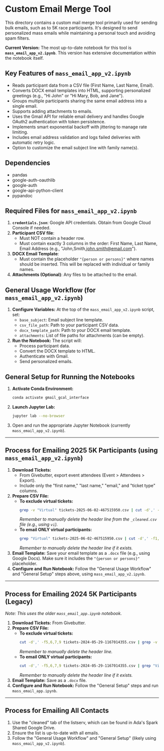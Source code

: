 # Custom Email Merge Tool

This directory contains a custom mail merge tool primarily used for sending bulk emails, such as to 5K race participants. It's designed to send personalized mass emails while maintaining a personal touch and avoiding spam filters.

**Current Version:** The most up-to-date notebook for this tool is **`mass_email_app_v2.ipynb`**. This version has extensive documentation within the notebook itself.

## Key Features of `mass_email_app_v2.ipynb`

* Reads participant data from a CSV file (First Name, Last Name, Email).
* Converts DOCX email templates into HTML, supporting personalized greetings (e.g., "Hi John" or "Hi Mary, Bob, and Jane").
* Groups multiple participants sharing the same email address into a single email.
* Supports adding attachments to emails.
* Uses the Gmail API for reliable email delivery and handles Google OAuth2 authentication with token persistence.
* Implements smart exponential backoff with jittering to manage rate limiting.
* Includes email address validation and logs failed deliveries with automatic retry logic.
* Option to customize the email subject line with family name(s).

## Dependencies

* pandas
* google-auth-oauthlib
* google-auth
* google-api-python-client
* pypandoc

## Required Files for `mass_email_app_v2.ipynb`

1.  **`credentials.json`**: Google API credentials. Obtain from Google Cloud Console if needed.
2.  **Participant CSV file**:
    * Must NOT contain a header row.
    * Must contain exactly 3 columns in the order: First Name, Last Name, Email Address (e.g., "John,Smith,john.smith@email.com").
3.  **DOCX Email Template**:
    * Must contain the placeholder `"{person or persons}"` where names should be inserted. This will be replaced with individual or family names.
4.  **Attachments (Optional)**: Any files to be attached to the email.

## General Usage Workflow (for `mass_email_app_v2.ipynb`)

1.  **Configure Variables:** At the top of the `mass_email_app_v2.ipynb` script, set:
    * `base_subject`: Email subject line template.
    * `csv_file_path`: Path to your participant CSV data.
    * `docx_template_path`: Path to your DOCX email template.
    * `attachments`: List of file paths for attachments (can be empty).
2.  **Run the Notebook:** The script will:
    * Process participant data.
    * Convert the DOCX template to HTML.
    * Authenticate with Gmail.
    * Send personalized emails.

## General Setup for Running the Notebooks

1.  **Activate Conda Environment:**
    ```bash
    conda activate gmail_gcal_interface
    ```
   
2.  **Launch Jupyter Lab:**
    ```bash
    jupyter lab --no-browser
    ```
   
3.  Open and run the appropriate Jupyter Notebook (currently `mass_email_app_v2.ipynb`).

---

## Process for Emailing 2025 5K Participants (using `mass_email_app_v2.ipynb`)

1.  **Download Tickets:**
    * From Givebutter, export event attendees (Event > Attendees > Export).
    * Include only the "first name," "last name," "email," and "ticket type" columns.
2.  **Prepare CSV File:**
    * **To exclude virtual tickets:**
        ```bash
        grep -v "Virtual" tickets-2025-06-02-467515950.csv | cut -d',' -f1,2,3 > tickets-2025-06-02-467515950_cleaned.csv
        ```
        *Remember to manually delete the header line from the `_cleaned.csv` file (e.g., using `vi`).*
    * **To email ONLY virtual participants:**
        ```bash
        grep "Virtual" tickets-2025-06-02-467515950.csv | cut -d',' -f1,2,3 > tickets-2025-06-02-467515950_VIRTUAL_cleaned.csv
        ```
        *Remember to manually delete the header line if it exists.*
3.  **Email Template:** Save your email template as a `.docx` file (e.g., using Google Docs). Make sure it includes the `"{person or persons}"` placeholder.
4.  **Configure and Run Notebook:** Follow the "General Usage Workflow" and "General Setup" steps above, using `mass_email_app_v2.ipynb`.

---

## Process for Emailing 2024 5K Participants (Legacy)

*Note: This uses the older `mass_email_app.ipynb` notebook.*

1.  **Download Tickets:** From Givebutter.
2.  **Prepare CSV File:**
    * **To exclude virtual tickets:**
        ```bash
        cut -d',' -f5,6,7,9 tickets-2024-05-29-1167014355.csv | grep -v "Virtual" | cut -d',' -f1,2,3 > tickets-2024-05-29-1167014355_cleaned.csv
        ```
        *Remember to manually delete the header line.*
    * **To email ONLY virtual participants:**
        ```bash
        cut -d',' -f5,6,7,9 tickets-2024-05-29-1167014355.csv | grep "Virtual" | cut -d',' -f1,2,3 > tickets-2024-05-29-1167014355_cleaned_virtual.csv
        ```
        *Remember to manually delete the header line if it exists.*
3.  **Email Template:** Save as a `.docx` file.
4.  **Configure and Run Notebook:** Follow the "General Setup" steps and run `mass_email_app.ipynb`.

---

## Process for Emailing All Contacts

1.  Use the "cleaned" tab of the listserv, which can be found in Ada's Spark Shared Google Drive.
2.  Ensure the list is up-to-date with all emails.
3.  Follow the "General Usage Workflow" and "General Setup" (likely using `mass_email_app_v2.ipynb`).
